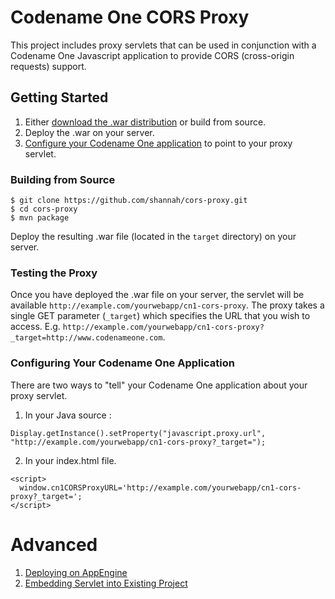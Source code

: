# Codename One CORS Proxy

This project includes proxy servlets that can be used in conjunction with a Codename One Javascript application to provide CORS (cross-origin requests) support.

## Getting Started

1. Either [download the .war distribution](https://github.com/shannah/cors-proxy/releases) or build from source.
2. Deploy the .war on your server. 
3. [Configure your Codename One application](#configuring-your-codename-one-application) to point to your proxy servlet.

### Building from Source

~~~~
$ git clone https://github.com/shannah/cors-proxy.git
$ cd cors-proxy
$ mvn package
~~~~

Deploy the resulting .war file (located in the `target` directory) on your server.

### Testing the Proxy

Once you have deployed the .war file on your server, the servlet will be available `http://example.com/yourwebapp/cn1-cors-proxy`.  The proxy takes a single GET parameter (`_target`) which specifies the URL that you wish to access.  E.g. `http://example.com/yourwebapp/cn1-cors-proxy?_target=http://www.codenameone.com`.

### Configuring Your Codename One Application

There are two ways to "tell" your Codename One application about your proxy servlet.

1. In your Java source :
  
  ~~~~
  Display.getInstance().setProperty("javascript.proxy.url", "http://example.com/yourwebapp/cn1-cors-proxy?_target=");
  ~~~~
2. In your index.html file.
  
  ~~~~
  <script>
    window.cn1CORSProxyURL='http://example.com/yourwebapp/cn1-cors-proxy?_target=';
  </script>
  ~~~~

# Advanced

1. [Deploying on AppEngine](https://github.com/shannah/cors-proxy/wiki/Deploying-on-App-Engine)
2. [Embedding Servlet into Existing Project](https://github.com/shannah/cors-proxy/wiki/Embedding-Servlet-into-Existing-Project)


